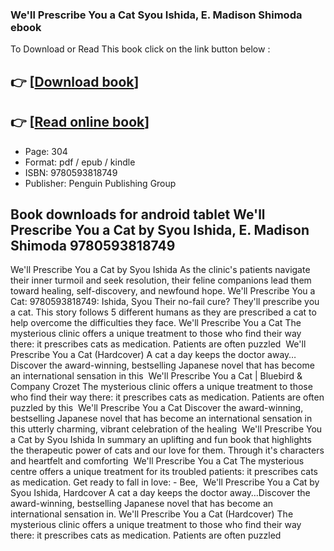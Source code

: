 ### We'll Prescribe You a Cat Syou Ishida, E. Madison Shimoda ebook

To Download or Read This book click on the link button below :

## 👉  [**[Download book](http://filesbooks.info/download.php?group=book&from=github.com&id=717214&lnk=1063 "Download book")**]

## 👉  [**[Read online book](http://filesbooks.info/download.php?group=book&from=github.com&id=717214&lnk=1063 "Read online book")**]


* Page: 304
* Format: pdf / epub / kindle
* ISBN: 9780593818749
* Publisher: Penguin Publishing Group



## Book downloads for android tablet We'll Prescribe You a Cat by Syou Ishida, E. Madison Shimoda 9780593818749



 We&#039;ll Prescribe You a Cat by Syou Ishida As the clinic&#039;s patients navigate their inner turmoil and seek resolution, their feline companions lead them toward healing, self-discovery, and newfound hope.
 We&#039;ll Prescribe You a Cat: 9780593818749: Ishida, Syou Their no-fail cure? They&#039;ll prescribe you a cat. This story follows 5 different humans as they are prescribed a cat to help overcome the difficulties they face.
 We&#039;ll Prescribe You a Cat The mysterious clinic offers a unique treatment to those who find their way there: it prescribes cats as medication. Patients are often puzzled 
 We&#039;ll Prescribe You a Cat (Hardcover) A cat a day keeps the doctor away… Discover the award-winning, bestselling Japanese novel that has become an international sensation in this 
 We&#039;ll Prescribe You a Cat | Bluebird &amp; Company Crozet The mysterious clinic offers a unique treatment to those who find their way there: it prescribes cats as medication. Patients are often puzzled by this 
 We&#039;ll Prescribe You a Cat Discover the award-winning, bestselling Japanese novel that has become an international sensation in this utterly charming, vibrant celebration of the healing 
 We&#039;ll Prescribe You a Cat by Syou Ishida In summary an uplifting and fun book that highlights the therapeutic power of cats and our love for them. Through it&#039;s characters and heartfelt and comforting 
 We&#039;ll Prescribe You a Cat The mysterious centre offers a unique treatment for its troubled patients: it prescribes cats as medication. Get ready to fall in love: - Bee, 
 We&#039;ll Prescribe You a Cat by Syou Ishida, Hardcover A cat a day keeps the doctor away…Discover the award-winning, bestselling Japanese novel that has become an international sensation in.
 We&#039;ll Prescribe You a Cat (Hardcover) The mysterious clinic offers a unique treatment to those who find their way there: it prescribes cats as medication. Patients are often puzzled 





